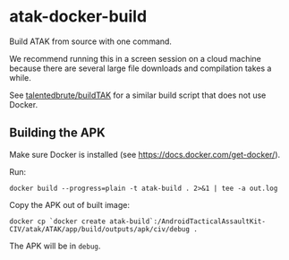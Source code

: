 # atak-docker-build

Build ATAK from source with one command.

We recommend running this in a screen session on a cloud machine
because there are several large file downloads and compilation takes a
while.

See [talentedbrute/buildTAK](https://github.com/talentedbrute/buildTAK)
for a similar build script that does not use Docker.

## Building the APK
Make sure Docker is installed (see https://docs.docker.com/get-docker/).

Run:
```
docker build --progress=plain -t atak-build . 2>&1 | tee -a out.log
```

Copy the APK out of built image:
```
docker cp `docker create atak-build`:/AndroidTacticalAssaultKit-CIV/atak/ATAK/app/build/outputs/apk/civ/debug .
```

The APK will be in `debug`.
